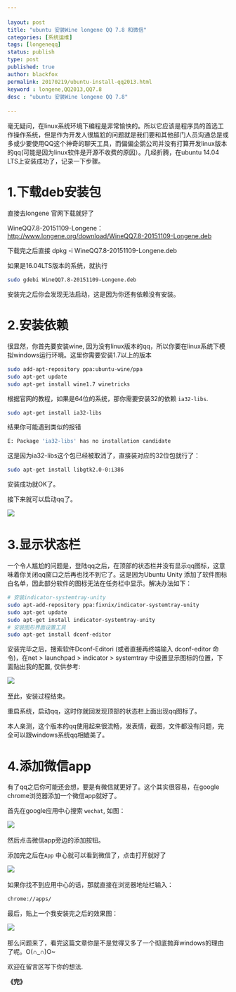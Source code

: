 ```yaml
---

layout: post
title: "ubuntu 安装Wine longene QQ 7.8 和微信"
categories: [系统运维]
tags: [longeneqq]
status: publish
type: post
published: true
author: blackfox
permalink: 20170219/ubuntu-install-qq2013.html
keyword : longene,QQ2013,QQ7.8
desc : "ubuntu 安装Wine longene QQ 7.8"

---
```


毫无疑问，在linux系统环境下编程是非常愉快的。所以它应该是程序员的首选工作操作系统，但是作为开发人很尴尬的问题就是我们要和其他部门人员沟通总是或多或少要使用QQ这个神奇的聊天工具，而偏偏企鹅公司并没有打算开发linux版本的qq(可能是因为linux软件是开源不收费的原因）。几经折腾，在ubuntu 14.04 LTS上安装成功了，记录一下步骤。
	
1.下载deb安装包
======
直接去longene 官网下载就好了

WineQQ7.8-20151109-Longene：<a href="WineQQ7.8-20151109-Longene：http://www.longene.org/download/WineQQ7.8-20151109-Longene.deb">http://www.longene.org/download/WineQQ7.8-20151109-Longene.deb</a>

下载完之后直接 dpkg -i WineQQ7.8-20151109-Longene.deb 

如果是16.04LTS版本的系统，就执行

```bash
sudo gdebi WineQQ7.8-20151109-Longene.deb
```

安装完之后你会发现无法启动，这是因为你还有依赖没有安装。

2.安装依赖
========

很显然，你首先要安装wine,
因为没有linux版本的qq，所以你要在linux系统下模拟windows运行环境。这里你需要安装1.7以上的版本

```bash
sudo add-apt-repository ppa:ubuntu-wine/ppa
sudo apt-get update
sudo apt-get install wine1.7 winetricks
```

根据官网的教程，如果是64位的系统，那你需要安装32的依赖 <code
class="scode">ia32-libs</code>. 

```bash
sudo apt-get install ia32-libs
```

结果你可能遇到类似的报错

```bash
E: Package 'ia32-libs' has no installation candidate
```

这是因为ia32-libs这个包已经被取消了，直接装对应的32位包就行了：

```bash
sudo apt-get install libgtk2.0-0:i386
```
安装成功就OK了。

接下来就可以启动qq了。

<img data-src="/images/2017/02/qq-01.png" class="img-view" src="/images/1px.png" />


3.显示状态栏
========
一个令人尴尬的问题是，登陆qq之后，在顶部的状态栏并没有显示qq图标，这意味着你关闭qq窗口之后再也找不到它了。这是因为Ubuntu
Unity
添加了软件图标白名单，因此部分软件的图标无法在任务栏中显示。解决办法如下：

```bash
# 安装indicator-systemtray-unity
sudo apt-add-repository ppa:fixnix/indicator-systemtray-unity
sudo apt-get update
sudo apt-get install indicator-systemtray-unity
# 安装图形界面设置工具
sudo apt-get install dconf-editor
```

安装完毕之后，搜索软件Dconf-Editori (或者直接再终端输入 dconf-editor 命令)，在net > launchpad > indicator >
systemtray 中设置显示图标的位置，下面贴出我的配置, 仅供参考:

<img class="img-view" data-src="/images/2017/02/qq-install-02.png" src="/images/1px.png" />

至此，安装过程结束。

重启系统，启动qq，这时你就回发现顶部的状态栏上面出现qq图标了。

本人亲测，这个版本的qq使用起来很流畅，发表情，截图，文件都没有问题，完全可以跟windows系统qq相媲美了。

4.添加微信app
=====
有了qq之后你可能还会想，要是有微信就更好了。这个其实很容易，在google chrome浏览器添加一个微信app就好了。

首先在google应用中心搜索 <code class="scode">wechat</code>, 如图：

<img class="img-view" data-src="/images/2017/02/qq-install-04.png" src="/images/1px.png" />

然后点击微信app旁边的添加按钮。

添加完之后在<code class="scode">App</code> 中心就可以看到微信了，点击打开就好了

<img class="img-view" data-src="/images/2017/02/qq-install-03.png" src="/images/1px.png" />

如果你找不到应用中心的话，那就直接在浏览器地址栏输入：

```bash
chrome://apps/
```

最后，贴上一个我安装完之后的效果图：

<img class="img-view" data-src="/images/2017/02/qq-install-05.png" src="/images/1px.png" />

那么问题来了，看完这篇文章你是不是觉得又多了一个彻底抛弃windows的理由了呢。O(∩_∩)O~

欢迎在留言区写下你的想法.

<strong>《完》</strong>



